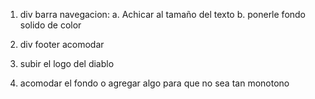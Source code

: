 1. div barra navegacion:
    a. Achicar al tamaño del texto
    b. ponerle fondo solido de color

2. div footer acomodar
3. subir el logo del diablo
4. acomodar el fondo o agregar algo para que no sea tan monotono
